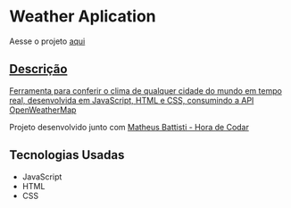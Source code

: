 # Weather Aplication

<p>Aesse o projeto  <a href="https://natanignacioalves.github.io/weather-application/" target="_blank" class="externo">aqui</p>

<h2>Descrição</h2>

<p>Ferramenta para conferir o clima de qualquer cidade do mundo em tempo real, desenvolvida em JavaScript, HTML e CSS, consumindo a API 
<a href="https://openweathermap.org/api">OpenWeatherMap </a>
</p>
<p>Projeto desenvolvido junto com <a href="">Matheus Battisti - Hora de Codar</a></p>

<h2>Tecnologias Usadas</h2>

<ul>
  <li>JavaScript</li> 
  <li> HTML</li>
  <li> CSS</li>
</ul>
             
